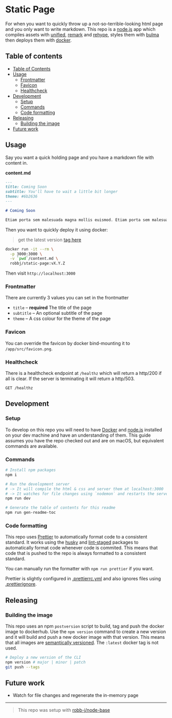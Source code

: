 # Static Page

For when you want to quickly throw up a not-so-terrible-looking html page
and you only want to write markdown.
This repo is a [node.js](https://nodejs.org) app which compiles assets with
[unified](https://www.npmjs.com/package/unified),
[remark](https://www.npmjs.com/package/remark) and
[rehype](https://www.npmjs.com/package/rehype), styles them with
[bulma](https://www.npmjs.com/package/bulma) then deploys them with
[docker](https://www.docker.com/).

<!-- toc-head -->

## Table of contents

- [Table of Contents](#table-of-contents)
- [Usage](#usage)
  - [Frontmatter](#frontmatter)
  - [Favicon](#favicon)
  - [Healthcheck](#healthcheck)
- [Development](#development)
  - [Setup](#setup)
  - [Commands](#commands)
  - [Code formatting](#code-formatting)
- [Releasing](#releasing)
  - [Building the image](#building-the-image)
- [Future work](#future-work)

<!-- toc-tail -->

## Usage

Say you want a quick holding page and you have a markdown file with content in.

**content.md**

```md
---
title: Coming Soon
subtitle: You'll have to wait a little bit longer
theme: #6b2636
---

# Coming Soon

Etiam porta sem malesuada magna mollis euismod. Etiam porta sem malesuada magna mollis euismod. Aenean lacinia bibendum nulla sed consectetur. Praesent commodo cursus magna, vel scelerisque nisl consectetur et. Integer posuere erat a ante venenatis dapibus posuere velit aliquet. Aenean eu leo quam. Pellentesque ornare sem lacinia quam venenatis vestibulum.
```

Then you want to quickly deploy it using docker:

> get the latest version [tag here](https://hub.docker.com/r/robbj/static-page/tags)

```bash
docker run -it --rm \
  -p 3000:3000 \
  -v `pwd`/content.md \
  robbj/static-page:vX.Y.Z
```

Then visit `http://localhost:3000`

### Frontmatter

There are currently 3 values you can set in the frontmatter

- `title` – **required** The title of the page
- `subtitle` – An optional subtitle of the page
- `theme` – A css colour for the theme of the page

### Favicon

You can override the favicon by docker bind-mounting it to `/app/src/favicon.png`.

### Healthcheck

There is a healthcheck endpoint at `/healthz` which will return a http/200 if all is clear.
If the server is terminating it will return a http/503.

```
GET /healthz
```

## Development

### Setup

To develop on this repo you will need to have [Docker](https://www.docker.com/) and
[node.js](https://nodejs.org) installed on your dev machine and have an understanding of them.
This guide assumes you have the repo checked out and are on macOS, but equivalent commands are available.

### Commands

```bash
# Install npm packages
npm i

# Run the development server
# -> It will compile the html & css and server them at localhost:3000
# -> It watches for file changes using `nodemon` and restarts the server
npm run dev

# Generate the table of contents for this readme
npm run gen-readme-toc
```

### Code formatting

This repo uses [Prettier](https://prettier.io/) to automatically format code to a consistent standard.
It works using the [husky](https://www.npmjs.com/package/husky)
and [lint-staged](https://www.npmjs.com/package/lint-staged) packages to
automatically format code whenever code is commited.
This means that code that is pushed to the repo is always formatted to a consistent standard.

You can manually run the formatter with `npm run prettier` if you want.

Prettier is slightly configured in [.prettierrc.yml](/.prettierrc.yml)
and also ignores files using [.prettierignore](/.prettierignore).

## Releasing

### Building the image

This repo uses an npm `postversion` script to build, tag and push the docker image to dockerhub.
Use the `npm version` command to create a new version and it will build and
push a new docker image with that version.
This means that all images are [semantically versioned](https://semver.org/).
The `:latest` docker tag is not used.

```bash
# Deploy a new version of the CLI
npm version # major | minor | patch
git push --tags
```

## Future work

- Watch for file changes and regenerate the in-memory page

---

> This repo was setup with [robb-j/node-base](https://github.com/robb-j/node-base)
